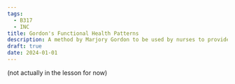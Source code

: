 ```yaml
---
tags:
  - B317
  - INC
title: Gordon's Functional Health Patterns
description: A method by Marjory Gordon to be used by nurses to provide a comprehensive nursing assessment of the patient. 11 areas to be assessed through questions and examinations provide an overview of the individual's health status and practrices.
draft: true
date: 2024-01-01
---
```

(not actually in the lesson for now)